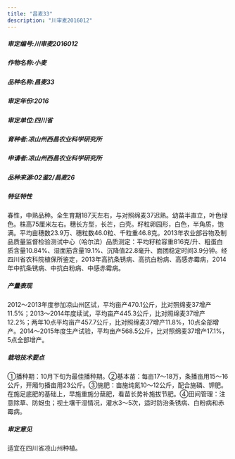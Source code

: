 ```yaml
---
title: "昌麦33"
description: "川审麦2016012"
---
```

##### 审定编号:川审麦2016012

##### 作物名称:小麦

##### 品种名称:昌麦33

##### 审定年份:2016

##### 审定单位:四川省

##### 育种者:凉山州西昌农业科学研究所

##### 申请者:凉山州西昌农业科学研究所

##### 品种来源:02鉴2/昌麦26

##### 特征特性
春性，中熟品种。全生育期187天左右，与对照绵麦37迟熟。幼苗半直立，叶色绿色。株高75厘米左右。穗长方型，长芒，白壳。籽粒卵园形，白色，半角质，饱满。平均亩穗数23.9万、穗粒数46.0粒、千粒重46.8克。2013年农业部谷物及制品质量监督检验测试中心（哈尔滨）品质测定：平均籽粒容重816克/升、粗蛋白质含量10.84%、湿面筋含量19.1%、沉降值22.8毫升、面团稳定时间3.9分钟。经四川省农科院植保所鉴定，2013年高抗条锈病、高抗白粉病、高感赤霉病，2014年中抗条锈病、中抗白粉病、中感赤霉病。

##### 产量表现
2012～2013年度参加凉山州区试，平均亩产470.1公斤，比对照绵麦37增产11.5%；2013～2014年度续试，平均亩产445.3公斤，比对照绵麦37增产12.2%；两年10点平均亩产457.7公斤，比对照绵麦37增产11.8%，10点全部增产。2014～2015年度生产试验，平均亩产568.5公斤，比对照绵麦37增产17.1%，5点全部增产。

##### 栽培技术要点
①播种期：10月下旬为最佳播种期。②基本苗：每亩17～18万，条播亩用15～16公斤，开厢匀播亩用23公斤。③施肥：亩施纯氮10～12公斤，配合施磷、钾肥。在施足底肥的基础上，早施重施分蘖肥，看苗长势补施拔节肥。④田间管理：注意除草、防蚜虫；视土壤干湿情况，灌水3～5次，适时防治条锈病、白粉病和赤霉病。

##### 审定意见
适宜在四川省凉山州种植。
